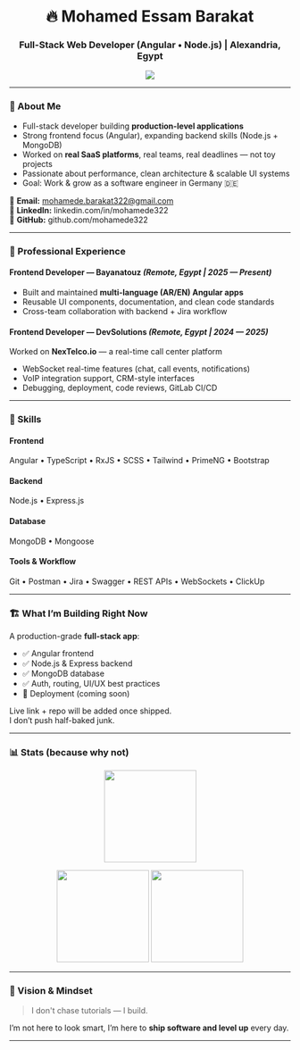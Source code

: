 <h1 align="center">🔥 Mohamed Essam Barakat</h1>
<h3 align="center">Full-Stack Web Developer (Angular • Node.js) | Alexandria, Egypt</h3>

<p align="center">
  <img src="https://komarev.com/ghpvc/?username=mohamede322&label=Profile%20Views&color=0e75b6&style=flat" />
</p>

---

### 🚀 About Me
- Full-stack developer building **production-level applications**
- Strong frontend focus (Angular), expanding backend skills (Node.js + MongoDB)
- Worked on **real SaaS platforms**, real teams, real deadlines — not toy projects
- Passionate about performance, clean architecture & scalable UI systems
- Goal: Work & grow as a software engineer in Germany 🇩🇪

📧 **Email:** mohamede.barakat322@gmail.com  
🔗 **LinkedIn:** linkedin.com/in/mohamede322  
🐙 **GitHub:** github.com/mohamede322  

---

### 💼 Professional Experience

#### **Frontend Developer — Bayanatouz** *(Remote, Egypt | 2025 — Present)*
- Built and maintained **multi-language (AR/EN) Angular apps**
- Reusable UI components, documentation, and clean code standards
- Cross-team collaboration with backend + Jira workflow

#### **Frontend Developer — DevSolutions** *(Remote, Egypt | 2024 — 2025)*
Worked on **NexTelco.io** — a real-time call center platform  
- WebSocket real-time features (chat, call events, notifications)
- VoIP integration support, CRM-style interfaces
- Debugging, deployment, code reviews, GitLab CI/CD

---

### 🧠 Skills

#### **Frontend**
Angular • TypeScript • RxJS • SCSS • Tailwind • PrimeNG • Bootstrap

#### **Backend**
Node.js • Express.js

#### **Database**
MongoDB • Mongoose

#### **Tools & Workflow**
Git • Postman • Jira • Swagger • REST APIs • WebSockets • ClickUp

---

### 🏗️ What I’m Building Right Now
A production-grade **full-stack app**:
- ✅ Angular frontend
- ✅ Node.js & Express backend
- ✅ MongoDB database
- ✅ Auth, routing, UI/UX best practices
- 🚀 Deployment (coming soon)

Live link + repo will be added once shipped.  
I don’t push half-baked junk.

---

### 📊 Stats (because why not)

<p align="center">
  <img height="165" src="https://github-readme-streak-stats.herokuapp.com/?user=mohamede322&theme=default" />
</p>
<p align="center">
  <img height="165" src="https://github-readme-stats.vercel.app/api?username=mohamede322&show_icons=true" />
  <img height="165" src="https://github-readme-stats.vercel.app/api/top-langs/?username=mohamede322&layout=compact" />
</p>

---

### 🏁 Vision & Mindset
> I don't chase tutorials — I build.

I’m not here to look smart, I’m here to **ship software and level up** every day.

---

